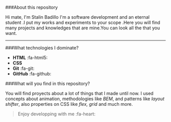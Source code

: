 
 
###About this repository

Hi mate, I'm Stalin Badillo I'm a software development and an eternal student .I put my works and experiments to your scope .Here you will find many projects and knowledges that are mine.You can look all the that you want.
___
###What technologies I dominate?
- **HTML** :fa-html5:
- **CSS** 
- **Git** :fa-git:
- **GitHub** :fa-github: 

###What will you find in this repository?

You will find proyects about a lot of things that I made until now. I used concepts about animation, methodologies like *BEM*, and patterns like *layout shifter*, also properties on CSS like *flex, grid* and much more.
>Enjoy developping with me  :fa-heart:
